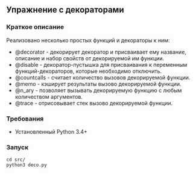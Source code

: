 ## Упражнение c декораторами

### Краткое описание
Реализовано несколько простых функций и декораторы к ним:
* @decorator - декорирует декоратор и присваивает ему название, описание и набор свойств от декорируемой им функции.
* @disable - декоратор-пустышка для присваивания к переменным функций-декораторов, которые необходимо отключить.
* @countcalls - считает количество вызовов декорируемой функции.
* @memo - кэширует результаты вызово декорируемой функции.
* @n_ary - позволяет вызывать декорируемую функцию с любым количеством аргументов.
* @trace - отрисовывает стек вызово декорируемой функции.

### Требования
* Установленный Python 3.4+

### Запуск
```
cd src/
python3 deco.py 
```